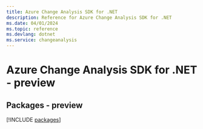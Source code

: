 ```yaml
---
title: Azure Change Analysis SDK for .NET
description: Reference for Azure Change Analysis SDK for .NET
ms.date: 04/01/2024
ms.topic: reference
ms.devlang: dotnet
ms.service: changeanalysis
---
```

# Azure Change Analysis SDK for .NET - preview
## Packages - preview
[!INCLUDE [packages](change-analysis-index.md)]